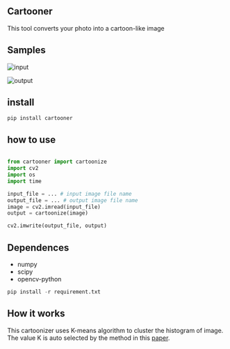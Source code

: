 ## Cartooner
  This tool converts your photo into a cartoon-like image

## Samples
   ![input](/imgs/input/Street.jpg)


   ![output](/imgs/output/Street_cartoon.jpg)

## install
```
pip install cartooner
```

## how to use

```python

from cartooner import cartoonize
import cv2
import os
import time

input_file = ... # input image file name
output_file = ... # output image file name
image = cv2.imread(input_file)
output = cartoonize(image)

cv2.imwrite(output_file, output)

```
## Dependences
  + numpy
  + scipy
  + opencv-python

  ```python
  pip install -r requirement.txt
  ```

## How it works
  This cartoonizer uses K-means algorithm to cluster the histogram of image.
  The value K is auto selected by the method in this [paper](http://papers.nips.cc/paper/2526-learning-the-k-in-k-means.pdf).
